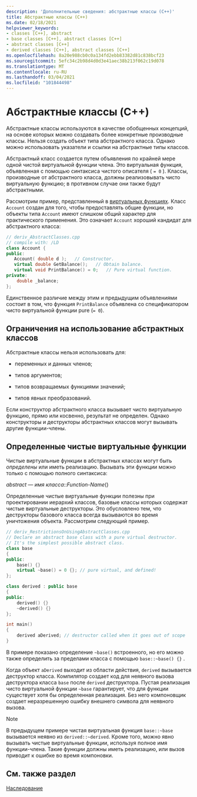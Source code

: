 ```yaml
---
description: 'Дополнительные сведения: абстрактные классы (C++)'
title: Абстрактные классы (C++)
ms.date: 02/18/2021
helpviewer_keywords:
- classes [C++], abstract
- base classes [C++], abstract classes [C++]
- abstract classes [C++]
- derived classes [C++], abstract classes [C++]
ms.openlocfilehash: 8a20e988cb0c0a134fd2ebb83382d81c838bcf23
ms.sourcegitcommit: 5efc34c2b98d4d0d3e41aec38b213f062c19d078
ms.translationtype: MT
ms.contentlocale: ru-RU
ms.lasthandoff: 03/04/2021
ms.locfileid: "101844498"
---
```

# <a name="abstract-classes-c"></a>Абстрактные классы (C++)

Абстрактные классы используются в качестве обобщенных концепций, на основе которых можно создавать более конкретные производные классы. Нельзя создать объект типа абстрактного класса. Однако можно использовать указатели и ссылки на абстрактные типы классов.

Абстрактный класс создается путем объявления по крайней мере одной чистой виртуальной функции члена. Это виртуальная функция, объявленная с помощью синтаксиса чистого описателя ( `= 0` ). Классы, производные от абстрактного класса, должны реализовывать чисто виртуальную функцию; в противном случае они также будут абстрактными.

Рассмотрим пример, представленный в [виртуальных функциях](../cpp/virtual-functions.md). Класс `Account` создан для того, чтобы предоставлять общие функции, но объекты типа `Account` имеют слишком общий характер для практического применения. Это означает `Account` хороший кандидат для абстрактного класса:

```cpp
// deriv_AbstractClasses.cpp
// compile with: /LD
class Account {
public:
   Account( double d );   // Constructor.
   virtual double GetBalance();   // Obtain balance.
   virtual void PrintBalance() = 0;   // Pure virtual function.
private:
    double _balance;
};
```

Единственное различие между этим и предыдущим объявлениями состоит в том, что функция `PrintBalance` объявлена со спецификатором чисто виртуальной функции pure (`= 0`).

## <a name="restrictions-on-abstract-classes"></a>Ограничения на использование абстрактных классов

Абстрактные классы нельзя использовать для:

- переменных и данных членов;

- типов аргументов;

- типов возвращаемых функциями значений;

- типов явных преобразований.

Если конструктор абстрактного класса вызывает чисто виртуальную функцию, прямо или косвенно, результат не определен. Однако конструкторы и деструкторы абстрактных классов могут вызывать другие функции-члены.

## <a name="defined-pure-virtual-functions"></a>Определенные чистые виртуальные функции

Чистые виртуальные функции в абстрактных классах могут быть *определены* или иметь реализацию. Вызывать эти функции можно только с помощью полного синтаксиса:

*abstract — имя класса*::*Function-Name*()

Определенные чистые виртуальные функции полезны при проектировании иерархий классов, базовые классы которых содержат чистые виртуальные деструкторы. Это обусловлено тем, что деструкторы базового класса всегда вызываются во время уничтожения объекта. Рассмотрим следующий пример.

```cpp
// deriv_RestrictionsOnUsingAbstractClasses.cpp
// Declare an abstract base class with a pure virtual destructor.
// It's the simplest possible abstract class.
class base
{
public:
    base() {}
    virtual ~base() = 0 {}; // pure virtual, and defined!
};

class derived : public base
{
public:
    derived() {}
    ~derived() {}
};

int main()
{
    derived aDerived; // destructor called when it goes out of scope
}
```

В примере показано определение `~base()` встроенного, но его можно также определить за пределами класса с помощью `base::~base() {}` .

Когда объект `aDerived` выходит из области действия, `derived` вызывается деструктор класса. Компилятор создает код для неявного вызова деструктора класса `base` после `derived` деструктора. Пустая реализация чисто виртуальной функции `~base` гарантирует, что для функции существует хотя бы определенная реализация. Без него компоновщик создает неразрешенную ошибку внешнего символа для неявного вызова.

> [!NOTE]
> В предыдущем примере чистая виртуальная функция `base::~base` вызывается неявно из `derived::~derived`. Кроме того, можно явно вызывать чистые виртуальные функции, используя полное имя функции-члена. Такие функции должны иметь реализацию, или вызов приводит к ошибке во время компоновки.

## <a name="see-also"></a>См. также раздел

[Наследование](../cpp/inheritance-cpp.md)
